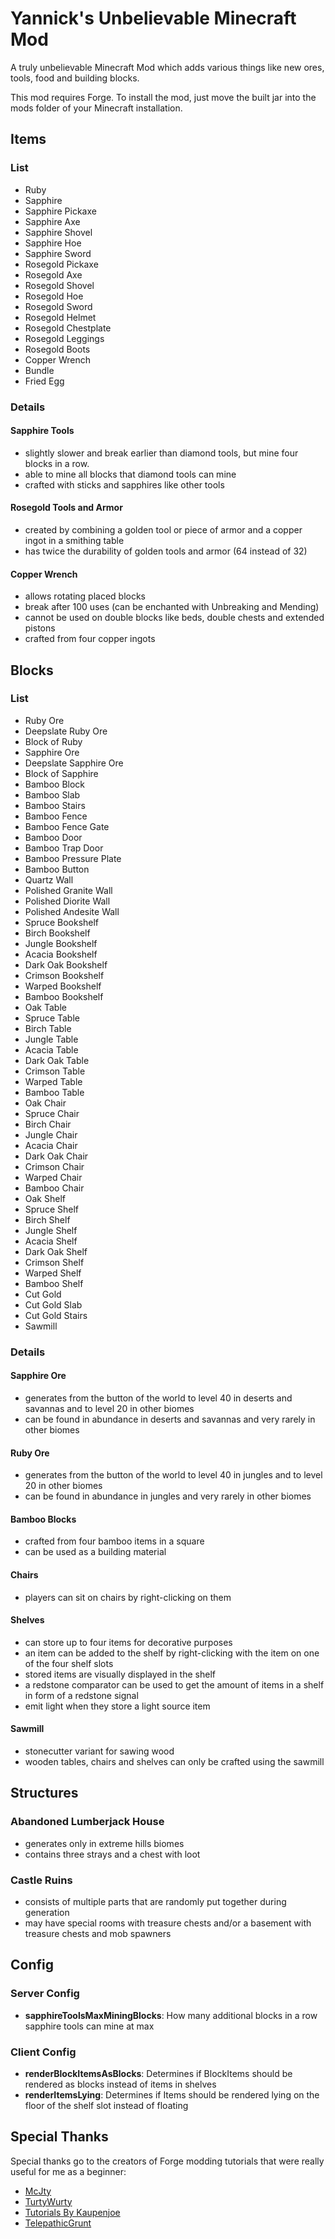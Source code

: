 # Yannick's Unbelievable Minecraft Mod

A truly unbelievable Minecraft Mod which adds various things like new ores, tools, food and building blocks.

This mod requires Forge. To install the mod, just move the built jar into the mods folder of your Minecraft installation.

## Items

### List
- Ruby
- Sapphire
- Sapphire Pickaxe
- Sapphire Axe
- Sapphire Shovel
- Sapphire Hoe
- Sapphire Sword
- Rosegold Pickaxe
- Rosegold Axe
- Rosegold Shovel
- Rosegold Hoe
- Rosegold Sword
- Rosegold Helmet
- Rosegold Chestplate
- Rosegold Leggings
- Rosegold Boots
- Copper Wrench
- Bundle
- Fried Egg

### Details

#### Sapphire Tools
- slightly slower and break earlier than diamond tools, but mine four blocks in a row.
- able to mine all blocks that diamond tools can mine
- crafted with sticks and sapphires like other tools

#### Rosegold Tools and Armor
- created by combining a golden tool or piece of armor and a copper ingot in a smithing table
- has twice the durability of golden tools and armor (64 instead of 32)

#### Copper Wrench
- allows rotating placed blocks
- break after 100 uses (can be enchanted with Unbreaking and Mending)
- cannot be used on double blocks like beds, double chests and extended pistons
- crafted from four copper ingots

## Blocks

### List
- Ruby Ore
- Deepslate Ruby Ore
- Block of Ruby
- Sapphire Ore
- Deepslate Sapphire Ore
- Block of Sapphire
- Bamboo Block
- Bamboo Slab
- Bamboo Stairs
- Bamboo Fence
- Bamboo Fence Gate
- Bamboo Door
- Bamboo Trap Door
- Bamboo Pressure Plate
- Bamboo Button
- Quartz Wall
- Polished Granite Wall
- Polished Diorite Wall
- Polished Andesite Wall
- Spruce Bookshelf
- Birch Bookshelf
- Jungle Bookshelf
- Acacia Bookshelf
- Dark Oak Bookshelf
- Crimson Bookshelf
- Warped Bookshelf
- Bamboo Bookshelf
- Oak Table
- Spruce Table
- Birch Table
- Jungle Table
- Acacia Table
- Dark Oak Table
- Crimson Table
- Warped Table
- Bamboo Table
- Oak Chair
- Spruce Chair
- Birch Chair
- Jungle Chair
- Acacia Chair
- Dark Oak Chair
- Crimson Chair
- Warped Chair
- Bamboo Chair
- Oak Shelf
- Spruce Shelf
- Birch Shelf
- Jungle Shelf
- Acacia Shelf
- Dark Oak Shelf
- Crimson Shelf
- Warped Shelf
- Bamboo Shelf
- Cut Gold
- Cut Gold Slab
- Cut Gold Stairs
- Sawmill

### Details

#### Sapphire Ore
- generates from the button of the world to level 40 in deserts and savannas and to level 20 in other biomes
- can be found in abundance in deserts and savannas and very rarely in other biomes

#### Ruby Ore
- generates from the button of the world to level 40 in jungles and to level 20 in other biomes
- can be found in abundance in jungles and very rarely in other biomes

#### Bamboo Blocks
- crafted from four bamboo items in a square
- can be used as a building material

#### Chairs
- players can sit on chairs by right-clicking on them

#### Shelves
- can store up to four items for decorative purposes
- an item can be added to the shelf by right-clicking with the item on one of the four shelf slots
- stored items are visually displayed in the shelf
- a redstone comparator can be used to get the amount of items in a shelf in form of a redstone signal
- emit light when they store a light source item

#### Sawmill
- stonecutter variant for sawing wood
- wooden tables, chairs and shelves can only be crafted using the sawmill

## Structures

### Abandoned Lumberjack House

- generates only in extreme hills biomes
- contains three strays and a chest with loot

### Castle Ruins

- consists of multiple parts that are randomly put together during generation
- may have special rooms with treasure chests and/or a basement with treasure chests and mob spawners

## Config

### Server Config

- **sapphireToolsMaxMiningBlocks**: How many additional blocks in a row sapphire tools can mine at max

### Client Config

- **renderBlockItemsAsBlocks**: Determines if BlockItems should be rendered as blocks instead of items in shelves
- **renderItemsLying**: Determines if Items should be rendered lying on the floor of the shelf slot instead of floating

## Special Thanks

Special thanks go to the creators of Forge modding tutorials that were really useful for me as a beginner:

- [McJty](https://github.com/McJty/YouTubeTutorial17)
- [TurtyWurty](https://github.com/DaRealTurtyWurty/1.17-Tutorial-Mod)
- [Tutorials By Kaupenjoe](https://github.com/Tutorials-By-Kaupenjoe/Forge-Tutorial-1.17.1)
- [TelepathicGrunt](https://github.com/TelepathicGrunt/StructureTutorialMod/)